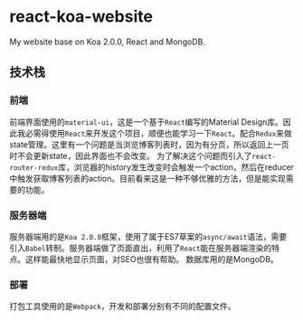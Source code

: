 # react-koa-website
My website base on Koa 2.0.0, React and MongoDB.
## 技术栈
### 前端
前端界面使用的`material-ui`，这是一个基于`React`编写的Material Design库。因此我必需得使用`React`来开发这个项目，顺便也能学习一下`React`。配合`Redux`来做state管理。这里有一个问题是当浏览博客列表时，因为有分页，所以返回上一页时不会更新state，因此界面也不会改变。
为了解决这个问题而引入了`react-router-redux`库，浏览器的history发生改变时会触发一个action，然后在reducer中触发获取博客列表的action。目前看来这是一种不够优雅的方法，但是能实现需要的功能。
### 服务器端
服务器端用的是`Koa 2.0.0`框架，使用了属于ES7草案的`async/await`语法，需要引入`Babel`转制。服务器端做了页面直出，利用了`React`能在服务器端渲染的特点。这样能最快地显示页面，对SEO也很有帮助。
数据库用的是MongoDB。
### 部署
打包工具使用的是`Webpack`，开发和部署分别有不同的配置文件。